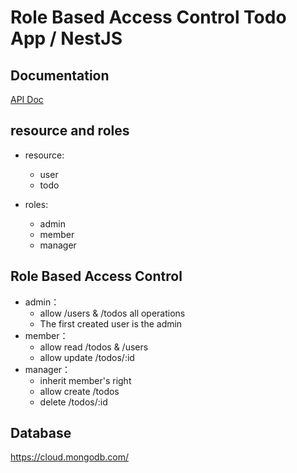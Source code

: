 # Role Based Access Control Todo App / NestJS

## Documentation

[API Doc](https://documenter.getpostman.com/view/5368091/2s7Ymz8gyb#67d6b30c-e265-4223-97f9-d50cc6773975)


## resource and roles

- resource:
  - user
  - todo

- roles:
  - admin
  - member
  - manager

## Role Based Access Control

- admin：
	- allow /users & /todos all operations
  - The first created user is the admin
- member：
	- allow read /todos & /users 
	- allow update /todos/:id
- manager：
	- inherit member's right
	- allow create /todos 
	- delete /todos/:id

## Database
https://cloud.mongodb.com/